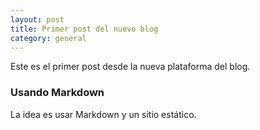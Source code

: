 ```yaml
---
layout: post
title: Primer post del nuevo blog
category: general
---
```


Este es el primer post desde la nueva plataforma del blog.

### Usando Markdown ###

La idea es usar Markdown y un sitio estático.
